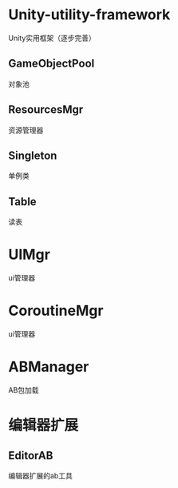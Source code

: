 # Unity-utility-framework
Unity实用框架（逐步完善）

## GameObjectPool
对象池

## ResourcesMgr
资源管理器

## Singleton
单例类

## Table
读表

# UIMgr
ui管理器

# CoroutineMgr
ui管理器

# ABManager
AB包加载

# 编辑器扩展
## EditorAB
编辑器扩展的ab工具